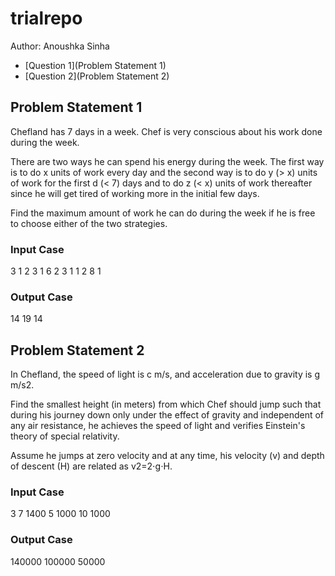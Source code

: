 # trialrepo
Author: Anoushka Sinha 
* [Question 1](Problem Statement 1)
* [Question 2](Problem Statement 2) 
## Problem Statement 1

Chefland has 7 days in a week. Chef is very conscious about his work done during the week.  

There are two ways he can spend his energy during the week. The first way is to do x units of work every day and the second way is to do y (> x) units of work for the first d (< 7) days and to do z (< x) units of work thereafter since he will get tired of working more in the initial few days.

Find the maximum amount of work he can do during the week if he is free to choose either of the two strategies.  

### Input Case
3
1 2 3 1
6 2 3 1
1 2 8 1
### Output Case
14
19
14

## Problem Statement 2
In Chefland, the speed of light is c m/s, and acceleration due to gravity is g m/s2.  

Find the smallest height (in meters) from which Chef should jump such that during his journey down only under the effect of gravity and independent of any air resistance, he achieves the speed of light and verifies Einstein's theory of special relativity.  

Assume he jumps at zero velocity and at any time, his velocity (v) and depth of descent (H) are related as
v2=2⋅g⋅H.
### Input Case
3
7 1400
5 1000
10 1000
### Output Case
140000
100000
50000